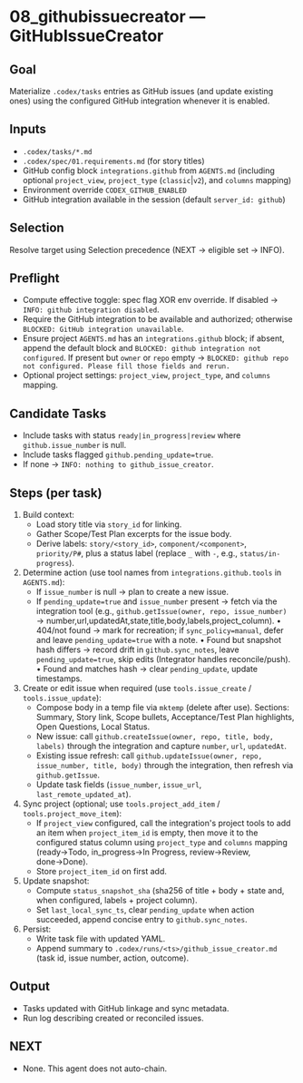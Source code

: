 # 08_githubissuecreator — GitHubIssueCreator

## Goal
Materialize `.codex/tasks` entries as GitHub issues (and update existing ones) using the configured GitHub integration whenever it is enabled.

## Inputs
- `.codex/tasks/*.md`
- `.codex/spec/01.requirements.md` (for story titles)
- GitHub config block `integrations.github` from `AGENTS.md` (including optional `project_view`, `project_type` (`classic`|`v2`), and `columns` mapping)
- Environment override `CODEX_GITHUB_ENABLED`
- GitHub integration available in the session (default `server_id: github`)

## Selection
Resolve target using Selection precedence (NEXT → eligible set → INFO).

## Preflight
- Compute effective toggle: spec flag XOR env override. If disabled → `INFO: github integration disabled`.
- Require the GitHub integration to be available and authorized; otherwise `BLOCKED: GitHub integration unavailable`.
- Ensure project `AGENTS.md` has an `integrations.github` block; if absent, append the default block and `BLOCKED: github integration not configured`. If present but `owner` or `repo` empty → `BLOCKED: github repo not configured. Please fill those fields and rerun.`
- Optional project settings: `project_view`, `project_type`, and `columns` mapping.

## Candidate Tasks
- Include tasks with status `ready|in_progress|review` where `github.issue_number` is null.
- Include tasks flagged `github.pending_update=true`.
- If none → `INFO: nothing to github_issue_creator`.

## Steps (per task)
1) Build context:
   - Load story title via `story_id` for linking.
   - Gather Scope/Test Plan excerpts for the issue body.
   - Derive labels: `story/<story_id>`, `component/<component>`, `priority/P#`, plus a status label (replace `_` with `-`, e.g., `status/in-progress`).
2) Determine action (use tool names from `integrations.github.tools` in `AGENTS.md`):
   - If `issue_number` is null → plan to create a new issue.
   - If `pending_update=true` and `issue_number` present → fetch via the integration tool (e.g., `github.getIssue(owner, repo, issue_number)` → number,url,updatedAt,state,title,body,labels,project_column).
     • 404/not found → mark for recreation; if `sync_policy=manual`, defer and leave `pending_update=true` with a note.
     • Found but snapshot hash differs → record drift in `github.sync_notes`, leave `pending_update=true`, skip edits (Integrator handles reconcile/push).
     • Found and matches hash → clear `pending_update`, update timestamps.
3) Create or edit issue when required (use `tools.issue_create` / `tools.issue_update`):
   - Compose body in a temp file via `mktemp` (delete after use). Sections: Summary, Story link, Scope bullets, Acceptance/Test Plan highlights, Open Questions, Local Status.
   - New issue: call `github.createIssue(owner, repo, title, body, labels)` through the integration and capture `number`, `url`, `updatedAt`.
   - Existing issue refresh: call `github.updateIssue(owner, repo, issue_number, title, body)` through the integration, then refresh via `github.getIssue`.
   - Update task fields (`issue_number`, `issue_url`, `last_remote_updated_at`).
4) Sync project (optional; use `tools.project_add_item` / `tools.project_move_item`):
   - If `project_view` configured, call the integration's project tools to add an item when `project_item_id` is empty, then move it to the configured status column using `project_type` and `columns` mapping (ready→Todo, in_progress→In Progress, review→Review, done→Done).
   - Store `project_item_id` on first add.
5) Update snapshot:
   - Compute `status_snapshot_sha` (sha256 of title + body + state and, when configured, labels + project column).
   - Set `last_local_sync_ts`, clear `pending_update` when action succeeded, append concise entry to `github.sync_notes`.
6) Persist:
   - Write task file with updated YAML.
   - Append summary to `.codex/runs/<ts>/github_issue_creator.md` (task id, issue number, action, outcome).

## Output
- Tasks updated with GitHub linkage and sync metadata.
- Run log describing created or reconciled issues.

## NEXT
- None. This agent does not auto-chain.

